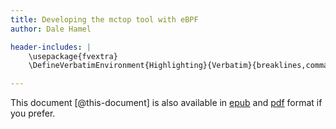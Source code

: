```yaml
---
title: Developing the mctop tool with eBPF
author: Dale Hamel

header-includes: |
    \usepackage{fvextra}
    \DefineVerbatimEnvironment{Highlighting}{Verbatim}{breaklines,commandchars=\\\{\}}

---
```


This document [@this-document] is also available in [epub](./output/doc.epub) and [pdf](./output/doc.pdf) format if you prefer.
